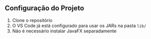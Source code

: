 ## Configuração do Projeto

1. Clone o repositório
2. O VS Code já está configurado para usar os JARs na pasta `lib/`
3. Não é necessário instalar JavaFX separadamente